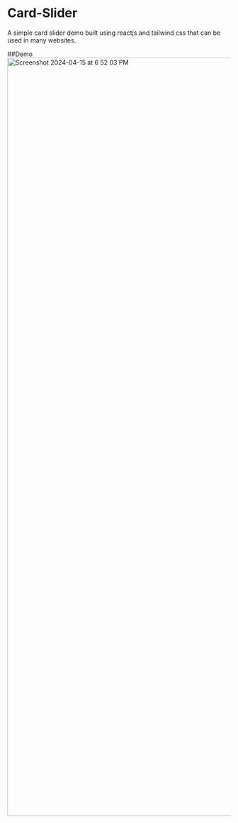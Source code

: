 # Card-Slider
A simple card slider demo built using reactjs and tailwind css that can be used in many websites.

##Demo
<img width="1710" alt="Screenshot 2024-04-15 at 6 52 03 PM" src="https://github.com/ginomangalan/Card-Slider/assets/13426092/f2dd46bf-2413-4e9a-b470-24ef0a0092b3">
